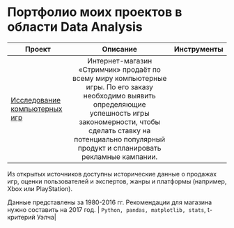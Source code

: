 # Портфолио моих проектов в области Data Analysis

| Проект | Описание | Инструменты |
|----------------|:---------:|----------------:|
| [Исследование компьютерных игр](https://github.com/OlegDze/public/blob/main/Computer_games_analysis.ipynb) | Интернет-магазин «Стримчик» продаёт по всему миру компьютерные игры. По его заказу необходимо выявить определяющие успешность игры закономерности, чтобы сделать ставку на потенциально популярный продукт и спланировать рекламные кампании.

Из открытых источников доступны исторические данные о продажах игр, оценки пользователей и экспертов, жанры и платформы (например, Xbox или PlayStation).

Данные представлены за 1980-2016 гг. Рекомендации для магазина нужно составить на 2017 год. | `Python, pandas, matplotlib, stats`, t-критерий Уэлча|
